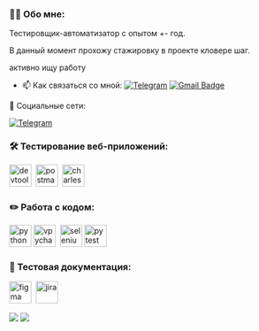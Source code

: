 ### 👨‍💻 Обо мне:

Тестировщик-автоматизатор с опытом +- год. 

В данный момент прохожу стажировку в проекте кловере шаг.

активно ищу работу 

- 📫 Как связаться со мной: [![Telegram](https://img.shields.io/badge/-Telegram-2CA5E0?style=flat&logo=telegram&logoColor=white&link=https://t.me/SemaFFTP)](https://t.me/SemaFFTP) [![Gmail Badge](https://img.shields.io/badge/-Gmail-red?style=flat&logo=Gmail&logoColor=white)](mailto:sema.fftp@gmail.com)


🤝 Социальные сети:

[![Telegram](https://img.shields.io/badge/-Telegram-2CA5E0?style=flat&logo=telegram&logoColor=white&link=https://t.me/SemaFFTP)](https://t.me/SemaFFTP)

### 🛠 Тестирование веб-приложений:

<div>
  <img src="https://d33wubrfki0l68.cloudfront.net/38b5c953a4667366685d55db55d057c86db1fc54/a0fdc/static/acae6b24d940347661ca901ea07f47c1/chrome-dev-logo-icon.png" title="devtools" alt="devtools" width="40" height="40"/>&nbsp
  <img src="https://seeklogo.com/images/P/postman-logo-0087CA0D15-seeklogo.com.png" title="postman" alt="postman" width="40" height="40"/>&nbsp
  <img src="https://cdn.icon-icons.com/icons2/3053/PNG/512/charles_proxy_macos_bigsur_icon_190302.png" title="charles-proxy" alt="charles-proxy" width="40" height="40"/>&nbsp

### ✏️ Работа с кодом:

<div>
  <img src="https://cdn.jsdelivr.net/gh/devicons/devicon/icons/python/python-original-wordmark.svg" title="python" alt="python" width="40" height="40"/>       
  <img src="https://cdn.jsdelivr.net/gh/devicons/devicon/icons/pycharm/pycharm-original-wordmark.svg" title="pycharm" alt="vpycharm" width="40" height="40"/>&nbsp
  <img src="https://cdn.jsdelivr.net/gh/devicons/devicon/icons/selenium/selenium-original.svg" title="selenium" alt="selenium" width="40" height="40"/>
  <img src="https://cdn.jsdelivr.net/gh/devicons/devicon/icons/pytest/pytest-original-wordmark.svg" title="pytest" alt="pytest" width="40" height="40"/>&nbsp

### 📁 Тестовая документация:

<div>
  <img src="https://cdn.jsdelivr.net/gh/devicons/devicon/icons/figma/figma-original.svg" title="figma" alt="figma" width="40" height="40"/>&nbsp
  <img src="https://cdn.jsdelivr.net/gh/devicons/devicon/icons/jira/jira-original.svg" title="jira" alt="jira" width="40" height="40"/>&nbsp

  ![](https://komarev.com/ghpvc/?username=Semafftp&color=blueviolet)
  ![](https://komarev.com/ghpvc/?username=Semafftp&color=blueviolet)
